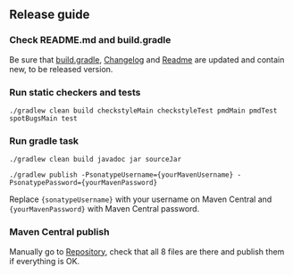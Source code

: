 ## Release guide

### Check README.md and build.gradle

Be sure that [build.gradle](build.gradle), [Changelog](../CHANGELOG.md) and [Readme](../README.md) are updated and contain new, to be released version.

### Run static checkers and tests
`./gradlew clean build checkstyleMain checkstyleTest pmdMain pmdTest spotBugsMain test`

### Run gradle task

`./gradlew clean build javadoc jar sourceJar`

`./gradlew publish -PsonatypeUsername={yourMavenUsername} -PsonatypePassword={yourMavenPassword}`

Replace `{sonatypeUsername}` with your username on Maven Central and `{yourMavenPassword}` with Maven Central password.

### Maven Central publish

Manually go to [Repository](https://oss.sonatype.org/#stagingRepositories), check that all 8 files are there and publish them if everything is OK.
